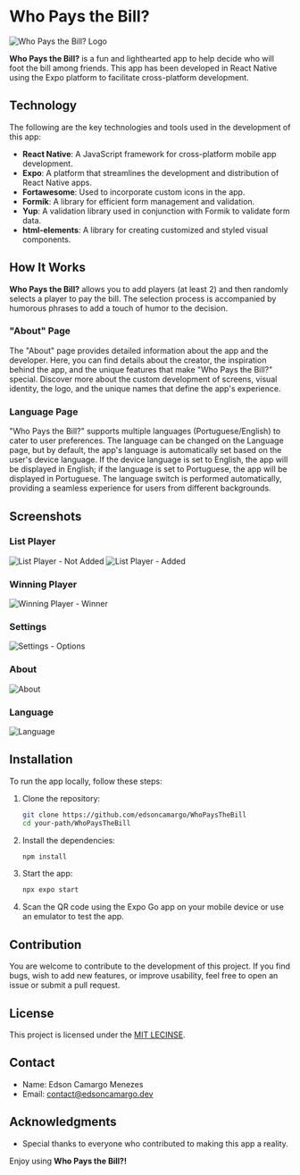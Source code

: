 # Who Pays the Bill?

![Who Pays the Bill? Logo](./assets/icon.png)

**Who Pays the Bill?** is a fun and lighthearted app to help decide who will foot the bill among friends. This app has been developed in React Native using the Expo platform to facilitate cross-platform development.

## Technology

The following are the key technologies and tools used in the development of this app:

-   **React Native**: A JavaScript framework for cross-platform mobile app development.
-   **Expo**: A platform that streamlines the development and distribution of React Native apps.
-   **Fortawesome**: Used to incorporate custom icons in the app.
-   **Formik**: A library for efficient form management and validation.
-   **Yup**: A validation library used in conjunction with Formik to validate form data.
-   **html-elements**: A library for creating customized and styled visual components.

## How It Works

**Who Pays the Bill?** allows you to add players (at least 2) and then randomly selects a player to pay the bill. The selection process is accompanied by humorous phrases to add a touch of humor to the decision.

### "About" Page

The "About" page provides detailed information about the app and the developer. Here, you can find details about the creator, the inspiration behind the app, and the unique features that make "Who Pays the Bill?" special. Discover more about the custom development of screens, visual identity, the logo, and the unique names that define the app's experience.

### Language Page

"Who Pays the Bill?" supports multiple languages (Portuguese/English) to cater to user preferences. The language can be changed on the Language page, but by default, the app's language is automatically set based on the user's device language. If the device language is set to English, the app will be displayed in English; if the language is set to Portuguese, the app will be displayed in Portuguese. The language switch is performed automatically, providing a seamless experience for users from different backgrounds.

## Screenshots

### List Player

![List Player - Not Added](./assets/screenshots/1.png)
![List Player - Added](./assets/screenshots/2.png)

### Winning Player

![Winning Player - Winner](./assets/screenshots/3.png)

### Settings

![Settings - Options](./assets/screenshots/4.png)

### About

![About](./assets/screenshots/5.png)

### Language

![Language](./assets/screenshots/6.png)

## Installation

To run the app locally, follow these steps:

1. Clone the repository:

    ```bash
    git clone https://github.com/edsoncamargo/WhoPaysTheBill
    cd your-path/WhoPaysTheBill
    ```

2. Install the dependencies:

    ```bash
    npm install
    ```

3. Start the app:

    ```bash
    npx expo start
    ```

4. Scan the QR code using the Expo Go app on your mobile device or use an emulator to test the app.

## Contribution

You are welcome to contribute to the development of this project. If you find bugs, wish to add new features, or improve usability, feel free to open an issue or submit a pull request.

## License

This project is licensed under the [MIT LECINSE](./LICENSE).

## Contact

-   Name: Edson Camargo Menezes
-   Email: contact@edsoncamargo.dev

## Acknowledgments

-   Special thanks to everyone who contributed to making this app a reality.

Enjoy using **Who Pays the Bill?!**
